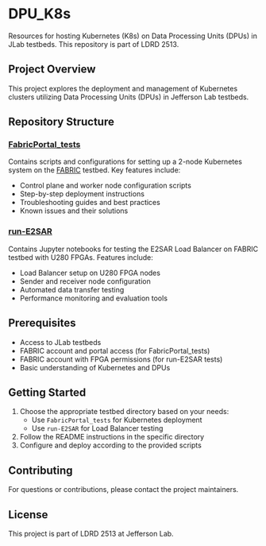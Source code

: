# DPU_K8s
Resources for hosting Kubernetes (K8s) on Data Processing Units (DPUs) in JLab testbeds. This repository is part of LDRD 2513.

## Project Overview
This project explores the deployment and management of Kubernetes clusters utilizing Data Processing Units (DPUs) in Jefferson Lab testbeds.

## Repository Structure

### [FabricPortal_tests](./FabricPortal_tests)
Contains scripts and configurations for setting up a 2-node Kubernetes system on the [FABRIC](https://portal.fabric-testbed.net/) testbed. Key features include:
- Control plane and worker node configuration scripts
- Step-by-step deployment instructions
- Troubleshooting guides and best practices
- Known issues and their solutions

### [run-E2SAR](./run-E2SAR)
Contains Jupyter notebooks for testing the E2SAR Load Balancer on FABRIC testbed with U280 FPGAs. Features include:
- Load Balancer setup on U280 FPGA nodes
- Sender and receiver node configuration
- Automated data transfer testing
- Performance monitoring and evaluation tools

## Prerequisites
- Access to JLab testbeds
- FABRIC account and portal access (for FabricPortal_tests)
- FABRIC account with FPGA permissions (for run-E2SAR tests)
- Basic understanding of Kubernetes and DPUs

## Getting Started
1. Choose the appropriate testbed directory based on your needs:
   - Use `FabricPortal_tests` for Kubernetes deployment
   - Use `run-E2SAR` for Load Balancer testing
2. Follow the README instructions in the specific directory
3. Configure and deploy according to the provided scripts

## Contributing
For questions or contributions, please contact the project maintainers.

## License
This project is part of LDRD 2513 at Jefferson Lab.
